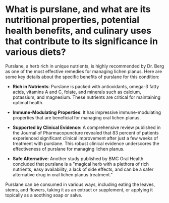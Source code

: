 # What is purslane, and what are its nutritional properties, potential health benefits, and culinary uses that contribute to its significance in various diets?

Purslane, a herb rich in unique nutrients, is highly recommended by Dr. Berg as one of the most effective remedies for managing lichen planus. Here are some key details about the specific benefits of purslane for this condition:

- **Rich in Nutrients**: Purslane is packed with antioxidants, omega-3 fatty acids, vitamins A and C, folate, and minerals such as calcium, potassium, and magnesium. These nutrients are critical for maintaining optimal health.

- **Immune-Modulating Properties**: It has impressive immune-modulating properties that are beneficial for managing oral lichen planus.

- **Supported by Clinical Evidence:** A comprehensive review published in the Journal of Pharmacopuncture revealed that 83 percent of patients experienced significant clinical improvement after just a few weeks of treatment with purslane. This robust clinical evidence underscores the effectiveness of purslane for managing lichen planus.

- **Safe Alternative**: Another study published by BMC Oral Health concluded that purslane is a "magical herb with a plethora of rich nutrients, easy availability, a lack of side effects, and can be a safer alternative drug in oral lichen planus treatment."

Purslane can be consumed in various ways, including eating the leaves, stems, and flowers, taking it as an extract or supplement, or applying it topically as a soothing soap or salve.